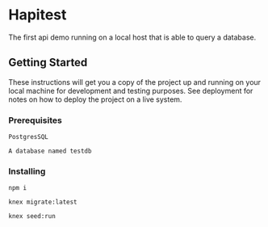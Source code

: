 # Hapitest

The first api demo running on a local host that is able to query a database. 

## Getting Started

These instructions will get you a copy of the project up and running on your local machine for development and testing purposes. See deployment for notes on how to deploy the project on a live system.

### Prerequisites

```
PostgresSQL
```
```
A database named testdb
```

### Installing

```
npm i
```
```
knex migrate:latest
```
```
knex seed:run
```

